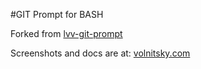 #GIT Prompt for BASH

Forked from  [lvv-git-prompt](https://github.com/lvv/git-prompt)  

Screenshots and docs are at: [volnitsky.com](http://volnitsky.com/project/git-prompt)
